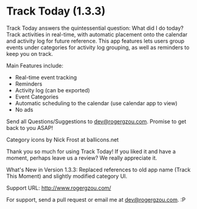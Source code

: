 Track Today (1.3.3)
===============

Track Today answers the quintessential question: What did I do today? Track activities in real-time, with automatic placement onto the calendar and activity log for future reference. This app features lets users group events under categories for activity log grouping, as well as reminders to keep you on track. 

Main Features include: 

* Real-time event tracking 
* Reminders 
* Activity log (can be exported) 
* Event Categories 
* Automatic scheduling to the calendar (use calendar app to view) 
* No ads 

Send all Questions/Suggestions to dev@rogergzou.com. Promise to get back to you ASAP! 

Category icons by Nick Frost at ballicons.net 

Thank you so much for using Track Today! If you liked it and have a moment, perhaps leave us a review? We really appreciate it.

What's New in Version 1.3.3: Replaced references to old app name (Track This Moment) and slightly modified category UI.

Support URL: http://www.rogergzou.com/

For support, send a pull request or email me at dev@rogergzou.com. :P
